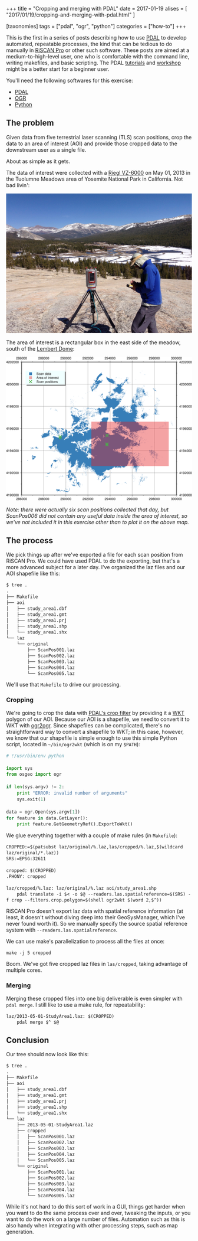 +++
title = "Cropping and merging with PDAL"
date = 2017-01-19
alises = [
    "2017/01/19/cropping-and-merging-with-pdal.html"
]

[taxonomies]
tags = ["pdal", "ogr", "python"]
categories = ["how-to"]
+++

This is the first in a series of posts describing how to use [PDAL](http://www.pdal.io/) to develop automated, repeatable processes, the kind that can be tedious to do manually in [RiSCAN Pro](http://www.riegl.com/products/software-packages/riscan-pro/) or other such software.
These posts are aimed at a medium-to-high-level user, one who is comfortable with the command line, writing makefiles, and basic scripting.
The PDAL [tutorials](http://www.pdal.io/tutorial/index.html) and [workshop](http://www.pdal.io/workshop/index.html) might be a better start for a beginner user.

You'll need the following softwares for this exercise:

- [PDAL](http://www.pdal.io/)
- [OGR](http://gdal.org/1.11/ogr/)
- [Python](https://www.python.org/)

## The problem

Given data from five terrestrial laser scanning (TLS) scan positions, crop the data to an area of interest (AOI) and provide those cropped data to the downstream user as a single file.

About as simple as it gets.

The data of interest were collected with a [Riegl VZ-6000](http://www.riegl.com/nc/products/terrestrial-scanning/produktdetail/product/scanner/33/) on May 01, 2013 in the Tuolumne Meadows area of Yosemite National Park in California.
Not bad livin':

![Tuolumne Meadows](/img/2013-05-01-tuolumne.jpg)

The area of interest is a rectangular box in the east side of the meadow, south of the [Lembert Dome](https://en.wikipedia.org/wiki/Lembert_Dome):

![Area of interest](/img/2013-05-01-tuolumne-aoi.png)

*Note: there were actually six scan positions collected that day, but ScanPos006 did not contain any useful data inside the area of interest, so we've not included it in this exercise other than to plot it on the above map.*

## The process

We pick things up after we've exported a file for each scan position from RiSCAN Pro.
We could have used PDAL to do the exporting, but that's a more advanced subject for a later day.
I've organized the laz files and our AOI shapefile like this:

```shell
$ tree .
.
├── Makefile
├── aoi
│   ├── study_area1.dbf
│   ├── study_area1.gmt
│   ├── study_area1.prj
│   ├── study_area1.shp
│   └── study_area1.shx
└── laz
    └── original
        ├── ScanPos001.laz
        ├── ScanPos002.laz
        ├── ScanPos003.laz
        ├── ScanPos004.laz
        └── ScanPos005.laz
```

We'll use that `Makefile` to drive our processing.

### Cropping

We're going to crop the data with [PDAL's crop filter](http://www.pdal.io/stages/filters.crop.html) by providing it a [WKT](https://en.wikipedia.org/wiki/Well-known_text) polygon of our AOI.
Because our AOI is a shapefile, we need to convert it to WKT with [ogr2ogr](http://www.gdal.org/ogr2ogr.html).
Since shapefiles can be complicated, there's no straightforward way to convert a shapefile to WKT; in this case, however, we know that our shapefile is simple enough to use this simple Python script, located in `~/bin/ogr2wkt` (which is on my `$PATH`):

```python
# !/usr/bin/env python

import sys
from osgeo import ogr

if len(sys.argv) != 2:
    print "ERROR: invalid number of arguments"
    sys.exit(1)

data = ogr.Open(sys.argv[1])
for feature in data.GetLayer():
    print feature.GetGeometryRef().ExportToWkt()
```

We glue everything together with a couple of make rules (in `Makefile`):

```make
CROPPED:=$(patsubst laz/original/%.laz,las/cropped/%.laz,$(wildcard laz/original/*.laz))
SRS:=EPSG:32611

cropped: $(CROPPED)
.PHONY: cropped

laz/cropped/%.laz: laz/original/%.laz aoi/study_area1.shp
    pdal translate -i $< -o $@ --readers.las.spatialreference=$(SRS) -f crop --filters.crop.polygon=$(shell ogr2wkt $(word 2,$^))
```

RiSCAN Pro doesn't export laz data with spatial reference information (at least, it doesn't without diving deep into their GeoSysManager, which I've never found worth it).
So we manually specify the source spatial reference system with `--readers.las.spatialreference`.

We can use make's parallelization to process all the files at once:

```shell
make -j 5 cropped
```

Boom.
We've got five cropped laz files in `las/cropped`, taking advantage of multiple cores.

### Merging

Merging these cropped files into one big deliverable is even simpler with `pdal merge`.
I still like to use a make rule, for repeatability:

```make
laz/2013-05-01-StudyArea1.laz: $(CROPPED)
    pdal merge $^ $@
```

## Conclusion

Our tree should now look like this:

```shell
$ tree .
.
├── Makefile
├── aoi
│   ├── study_area1.dbf
│   ├── study_area1.gmt
│   ├── study_area1.prj
│   ├── study_area1.shp
│   └── study_area1.shx
└── laz
    ├── 2013-05-01-StudyArea1.laz
    ├── cropped
    │   ├── ScanPos001.laz
    │   ├── ScanPos002.laz
    │   ├── ScanPos003.laz
    │   ├── ScanPos004.laz
    │   └── ScanPos005.laz
    └── original
        ├── ScanPos001.laz
        ├── ScanPos002.laz
        ├── ScanPos003.laz
        ├── ScanPos004.laz
        └── ScanPos005.laz
```

While it's not hard to do this sort of work in a GUI, things get harder when you want to do the same process over and over, tweaking the inputs, or you want to do the work on a large number of files.
Automation such as this is also handy when integrating with other processing steps, such as map generation.
